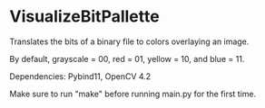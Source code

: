 # VisualizeBitPallette
Translates the bits of a binary file to colors overlaying an image.

By default, grayscale = 00, red = 01, yellow = 10, and blue = 11.

Dependencies: Pybind11, OpenCV 4.2

Make sure to run "make" before running main.py for the first time.
